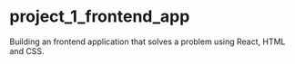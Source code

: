 # project_1_frontend_app
Building an frontend application that solves a problem using React, HTML and CSS.
